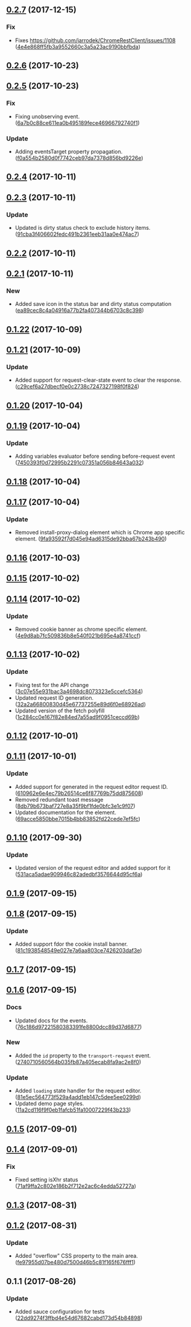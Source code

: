 <a name="0.2.7"></a>
## [0.2.7](https://github.com/advanced-rest-client/request-panel/compare/0.2.6...0.2.7) (2017-12-15)


### Fix

* Fixes https://github.com/jarrodek/ChromeRestClient/issues/1108 ([4e4e868ff5fb3a9552660c3a5a23ac9190bbfbda](https://github.com/advanced-rest-client/request-panel/commit/4e4e868ff5fb3a9552660c3a5a23ac9190bbfbda))



<a name="0.2.6"></a>
## [0.2.6](https://github.com/advanced-rest-client/request-panel/compare/0.2.5...0.2.6) (2017-10-23)




<a name="0.2.5"></a>
## [0.2.5](https://github.com/advanced-rest-client/request-panel/compare/0.2.4...0.2.5) (2017-10-23)


### Fix

* Fixing unobserving event. ([6a7b0c88ce611ea0b495189fece46966792740f1](https://github.com/advanced-rest-client/request-panel/commit/6a7b0c88ce611ea0b495189fece46966792740f1))

### Update

* Adding eventsTarget property propagation. ([f0a554b2580d0f7742ceb97da7378d856bd9226e](https://github.com/advanced-rest-client/request-panel/commit/f0a554b2580d0f7742ceb97da7378d856bd9226e))



<a name="0.2.4"></a>
## [0.2.4](https://github.com/advanced-rest-client/request-panel/compare/0.2.3...0.2.4) (2017-10-11)




<a name="0.2.3"></a>
## [0.2.3](https://github.com/advanced-rest-client/request-panel/compare/0.2.2...0.2.3) (2017-10-11)


### Update

* Updated is dirty status check to exclude history items. ([91cba3f406602fedc491b2361eeb31aa0e474ac7](https://github.com/advanced-rest-client/request-panel/commit/91cba3f406602fedc491b2361eeb31aa0e474ac7))



<a name="0.2.2"></a>
## [0.2.2](https://github.com/advanced-rest-client/request-panel/compare/0.2.1...0.2.2) (2017-10-11)




<a name="0.2.1"></a>
## [0.2.1](https://github.com/advanced-rest-client/request-panel/compare/0.1.22...0.2.1) (2017-10-11)


### New

* Added save icon in the status bar and dirty status computation ([ea89cec8c4a04916a77b2fa407344b6703c8c398](https://github.com/advanced-rest-client/request-panel/commit/ea89cec8c4a04916a77b2fa407344b6703c8c398))



<a name="0.1.22"></a>
## [0.1.22](https://github.com/advanced-rest-client/request-panel/compare/0.1.21...0.1.22) (2017-10-09)




<a name="0.1.21"></a>
## [0.1.21](https://github.com/advanced-rest-client/request-panel/compare/0.1.20...0.1.21) (2017-10-09)


### Update

* Added support for request-clear-state event to clear the response. ([c29cef6a27dbecf0e0c2738c7247327198f0f824](https://github.com/advanced-rest-client/request-panel/commit/c29cef6a27dbecf0e0c2738c7247327198f0f824))



<a name="0.1.20"></a>
## [0.1.20](https://github.com/advanced-rest-client/request-panel/compare/0.1.19...0.1.20) (2017-10-04)




<a name="0.1.19"></a>
## [0.1.19](https://github.com/advanced-rest-client/request-panel/compare/0.1.18...0.1.19) (2017-10-04)


### Update

* Adding variables evaluator before sending before-request event ([7450393f0d72995b2291c07351a056b84643a032](https://github.com/advanced-rest-client/request-panel/commit/7450393f0d72995b2291c07351a056b84643a032))



<a name="0.1.18"></a>
## [0.1.18](https://github.com/advanced-rest-client/request-panel/compare/0.1.17...0.1.18) (2017-10-04)




<a name="0.1.17"></a>
## [0.1.17](https://github.com/advanced-rest-client/request-panel/compare/0.1.16...0.1.17) (2017-10-04)


### Update

* Removed install-proxy-dialog element which is Chrome app specific element. ([9fa93592f7d045e94ad6315de92bba67b243b490](https://github.com/advanced-rest-client/request-panel/commit/9fa93592f7d045e94ad6315de92bba67b243b490))



<a name="0.1.16"></a>
## [0.1.16](https://github.com/advanced-rest-client/request-panel/compare/0.1.15...0.1.16) (2017-10-03)




<a name="0.1.15"></a>
## [0.1.15](https://github.com/advanced-rest-client/request-panel/compare/0.1.14...0.1.15) (2017-10-02)




<a name="0.1.14"></a>
## [0.1.14](https://github.com/advanced-rest-client/request-panel/compare/0.1.13...0.1.14) (2017-10-02)


### Update

* Removed cookie banner as chrome specific element. ([4e9d8ab7fc509836b8e540f021b695e4a8741ccf](https://github.com/advanced-rest-client/request-panel/commit/4e9d8ab7fc509836b8e540f021b695e4a8741ccf))



<a name="0.1.13"></a>
## [0.1.13](https://github.com/advanced-rest-client/request-panel/compare/0.1.12...0.1.13) (2017-10-02)


### Update

* Fixing test for the API change ([3c07e55e931bac3a4698dc8073323e5ccefc5364](https://github.com/advanced-rest-client/request-panel/commit/3c07e55e931bac3a4698dc8073323e5ccefc5364))
* Updated request ID generation. ([32a2a66800830d45e67737255e89d6f0e68926ad](https://github.com/advanced-rest-client/request-panel/commit/32a2a66800830d45e67737255e89d6f0e68926ad))
* Updated version of the fetch polyfill ([1c284cc0e167f82e84ed7a55ad9f0951ceccd69b](https://github.com/advanced-rest-client/request-panel/commit/1c284cc0e167f82e84ed7a55ad9f0951ceccd69b))



<a name="0.1.12"></a>
## [0.1.12](https://github.com/advanced-rest-client/request-panel/compare/0.1.11...0.1.12) (2017-10-01)




<a name="0.1.11"></a>
## [0.1.11](https://github.com/advanced-rest-client/request-panel/compare/0.1.10...0.1.11) (2017-10-01)


### Update

* Added support for generated in the request editor request ID. ([610962e6e4ec79b26514ce6f87769b75dd875608](https://github.com/advanced-rest-client/request-panel/commit/610962e6e4ec79b26514ce6f87769b75dd875608))
* Removed redundant toast message ([8db79b673baf727e8a35f9bf1fde0bfc3e1c9f07](https://github.com/advanced-rest-client/request-panel/commit/8db79b673baf727e8a35f9bf1fde0bfc3e1c9f07))
* Updated documentation for the element. ([69acce5850bbe7015b4bb83852fd22cede7ef5fc](https://github.com/advanced-rest-client/request-panel/commit/69acce5850bbe7015b4bb83852fd22cede7ef5fc))



<a name="0.1.10"></a>
## [0.1.10](https://github.com/advanced-rest-client/request-panel/compare/0.1.8...0.1.10) (2017-09-30)


### Update

* Updated version of the request editor and added support for it ([531aca5adae909946c82adedbf3576644d95cf6a](https://github.com/advanced-rest-client/request-panel/commit/531aca5adae909946c82adedbf3576644d95cf6a))



<a name="0.1.9"></a>
## [0.1.9](https://github.com/advanced-rest-client/request-panel/compare/0.1.8...0.1.9) (2017-09-15)




<a name="0.1.8"></a>
## [0.1.8](https://github.com/advanced-rest-client/request-panel/compare/0.1.7...0.1.8) (2017-09-15)


### Update

* Added support fdor the cookie install banner. ([81c1938548549e027e7a6aa803ce7426203daf3e](https://github.com/advanced-rest-client/request-panel/commit/81c1938548549e027e7a6aa803ce7426203daf3e))



<a name="0.1.7"></a>
## [0.1.7](https://github.com/advanced-rest-client/request-panel/compare/0.1.6...0.1.7) (2017-09-15)




<a name="0.1.6"></a>
## [0.1.6](https://github.com/advanced-rest-client/request-panel/compare/0.1.5...0.1.6) (2017-09-15)


### Docs

* Updated docs for the events. ([76c186d97221580383391fe8800dcc89d37d6877](https://github.com/advanced-rest-client/request-panel/commit/76c186d97221580383391fe8800dcc89d37d6877))

### New

* Added the `id` property to the `transport-request` event. ([2740710560564b035fb87a405ecab8fa9ac2e8f0](https://github.com/advanced-rest-client/request-panel/commit/2740710560564b035fb87a405ecab8fa9ac2e8f0))

### Update

* Added `loading` state handler for the request editor. ([81e5ec564773f529a4add1eb147c5dee5ee0299d](https://github.com/advanced-rest-client/request-panel/commit/81e5ec564773f529a4add1eb147c5dee5ee0299d))
* Updated demo page styles. ([11a2cd116f9f0eb1fafcb51fa10007229f43b233](https://github.com/advanced-rest-client/request-panel/commit/11a2cd116f9f0eb1fafcb51fa10007229f43b233))



<a name="0.1.5"></a>
## [0.1.5](https://github.com/advanced-rest-client/request-panel/compare/0.1.4...0.1.5) (2017-09-01)




<a name="0.1.4"></a>
## [0.1.4](https://github.com/advanced-rest-client/request-panel/compare/0.1.3...0.1.4) (2017-09-01)


### Fix

* Fixed setting isXhr status ([71af9ffa2c802e186b2f712e2ac6c4edda52727a](https://github.com/advanced-rest-client/request-panel/commit/71af9ffa2c802e186b2f712e2ac6c4edda52727a))



<a name="0.1.3"></a>
## [0.1.3](https://github.com/advanced-rest-client/request-panel/compare/0.1.2...0.1.3) (2017-08-31)




<a name="0.1.2"></a>
## [0.1.2](https://github.com/advanced-rest-client/request-panel/compare/0.1.1...0.1.2) (2017-08-31)


### Update

* Added "overflow" CSS property to the main area. ([fe97955d07be480d7500d46b5c81f165f676fff1](https://github.com/advanced-rest-client/request-panel/commit/fe97955d07be480d7500d46b5c81f165f676fff1))



<a name="0.1.1"></a>
## 0.1.1 (2017-08-26)


### Update

* Added sauce configuration for tests ([22dd9274f3ffbd4e54d67682cabd173d54b84898](https://github.com/advanced-rest-client/request-panel/commit/22dd9274f3ffbd4e54d67682cabd173d54b84898))



